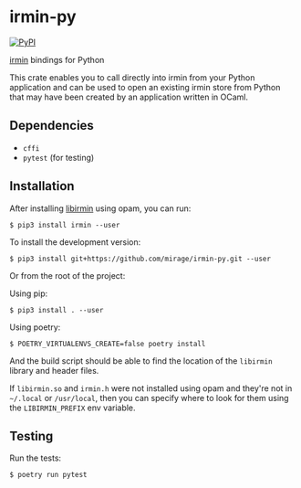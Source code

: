 # irmin-py

<a href="https://pypi.org/project/irmin/">
  <img alt="PyPI" src="https://img.shields.io/pypi/v/irmin">
</a>

[irmin](https://irmin.org) bindings for Python

This crate enables you to call directly into irmin from your Python application and
can be used to open an existing irmin store from Python that may have been created
by an application written in OCaml.

## Dependencies

- `cffi`
- `pytest` (for testing)

## Installation

After installing [libirmin](https://github.com/mirage/irmin) using opam, you can run:

```
$ pip3 install irmin --user
```

To install the development version:

```
$ pip3 install git+https://github.com/mirage/irmin-py.git --user
```

Or from the root of the project:

Using pip:
```
$ pip3 install . --user
```

Using poetry:
```
$ POETRY_VIRTUALENVS_CREATE=false poetry install
```

And the build script should be able to find the location of the `libirmin` library and header files.

If `libirmin.so` and `irmin.h` were not installed using opam and they're not in `~/.local` or
`/usr/local`, then you can specify where to look for them using the `LIBIRMIN_PREFIX` env
variable.

## Testing

Run the tests:

```
$ poetry run pytest
```
